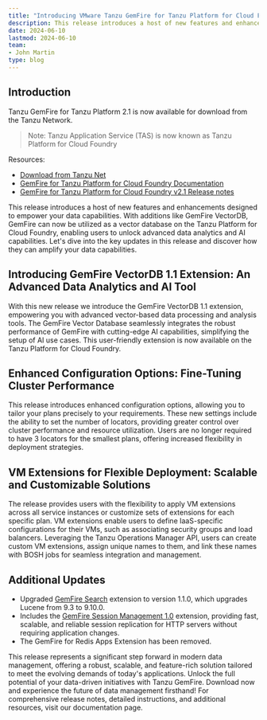 ```yaml
---
title: "Introducing VMware Tanzu GemFire for Tanzu Platform for Cloud Foundry 2.1"
description: This release introduces a host of new features and enhancements designed to empower your data capabilities, including GemFire VectorDB.
date: 2024-06-10
lastmod: 2024-06-10
team: 
- John Martin
type: blog
---
```


## Introduction

Tanzu GemFire for Tanzu Platform 2.1 is now available for download from the Tanzu Network.

>Note: Tanzu Application Service (TAS) is now known as Tanzu Platform for Cloud Foundry

Resources:

- [Download from Tanzu Net](https://network.tanzu.vmware.com/products/tanzu-gemfire-for-vms/)
- [GemFire for Tanzu Platform for Cloud Foundry Documentation](https://docs.vmware.com/en/VMware-GemFire-for-Tanzu-Application-Service/2.1/gf-tas/content-index.html)
- [GemFire for Tanzu Platform for Cloud Foundry v2.1 Release notes](https://docs.vmware.com/en/VMware-GemFire-for-Tanzu-Application-Service/2.1/gf-tas/content-release-notes.html)

This release introduces a host of new features and enhancements designed to empower your data capabilities. With additions like GemFire VectorDB, GemFire can now be utilized as a vector database on the Tanzu Platform for Cloud Foundry, enabling users to unlock advanced data analytics and AI capabilities. Let's dive into the key updates in this release and discover how they can amplify your data capabilities.


## Introducing GemFire VectorDB 1.1 Extension: An Advanced Data Analytics and AI Tool

With this new release we introduce the GemFire VectorDB 1.1 extension, empowering you with advanced vector-based data processing and analysis tools. The GemFire Vector Database seamlessly integrates the robust performance of GemFire with cutting-edge AI capabilities, simplifying the setup of AI use cases. This user-friendly extension is now available on the Tanzu Platform for Cloud Foundry.

## Enhanced Configuration Options: Fine-Tuning Cluster Performance

This release introduces enhanced configuration options, allowing you to tailor your plans precisely to your requirements. These new settings include the ability to set the number of locators, providing greater control over cluster performance and resource utilization. Users are no longer required to have 3 locators for the smallest plans, offering increased flexibility in deployment strategies.

## VM Extensions for Flexible Deployment: Scalable and Customizable Solutions
The release provides users with the flexibility to apply VM extensions across all service instances or customize sets of extensions for each specific plan. VM extensions enable users to define IaaS-specific configurations for their VMs, such as associating security groups and load balancers. Leveraging the Tanzu Operations Manager API, users can create custom VM extensions, assign unique names to them, and link these names with BOSH jobs for seamless integration and management.

## Additional Updates
- Upgraded [GemFire Search](https://docs.vmware.com/en/VMware-GemFire-Search/1.1/gemfire-search/release_notes.html) extension to version 1.1.0, which upgrades Lucene from 9.3 to 9.10.0.
- Includes the [GemFire Session Management 1.0](https://docs.vmware.com/en/VMware-GemFire/10.1/gf/tools_modules-http_session_mgmt-chapter_overview.html) extension, providing fast, scalable, and reliable session replication for HTTP servers without requiring application changes.
- The GemFire for Redis Apps Extension has been removed.

This release represents a significant step forward in modern data management, offering a robust, scalable, and feature-rich solution tailored to meet the evolving demands of today's applications.
Unlock the full potential of your data-driven initiatives with Tanzu GemFire. Download now and experience the future of data management firsthand!
For comprehensive release notes, detailed instructions, and additional resources, visit our documentation page. 
